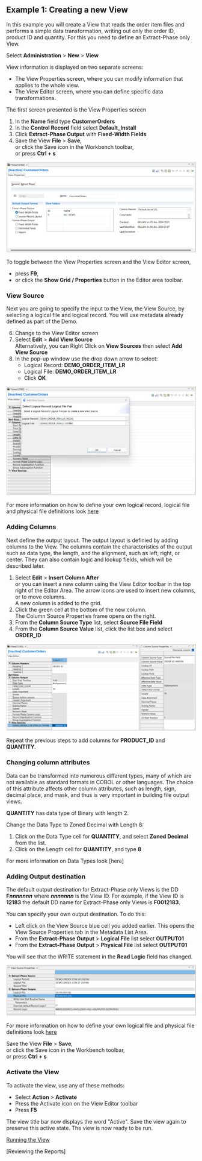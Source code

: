 ## Example 1: Creating a new View

In this example you will create a View that reads the order item files and performs a simple data transformation, writing out only the order ID, product ID and quantity. For this you need to define an Extract-Phase only View.

Select **Administration** > **New** > **View**

View information is displayed on two separate screens:

- The View Properties screen, where you can modify information that applies to the whole view.  
- The View Editor screen, where you can define specific data transformations.

The first screen presented is the View Properties screen

1. In the **Name** field type **CustomerOrders**
2. In the **Control Record** field select **Default_Install**
3. Click **Extract-Phase Output** with **Fixed-Width Fields** 
4. Save the View **File** > **Save**,  
   or click the Save icon in the Workbench toolbar,  
   or press **Ctrl + s**

![View Properties outline](../../images/NewViewExtract.png)

To toggle between the View Properties screen and the View Editor screen,  
- press **F9**,  
- or click the **Show Grid / Properties** button in the Editor area toolbar.

### View Source 

Next you are going to specify the input to the View, the View Source, by selecting a logical file and logical record. You will use metadata already defined as part of the Demo.

6. Change to the View Editor screen
7. Select **Edit** > **Add View Source**  
   Alternatively, you can Right Click on **View Sources** then select **Add View Source**
8. In the pop-up window use the drop down arrow to select:
   - Logical Record: **DEMO_ORDER_ITEM_LR**
   - Logical File: **DEMO_ORDER_ITEM_LR**
   - Click **OK**

![View Properties outline](../../images/NewViewSource.png)

For more information on how to define your own logical record, logical file and physical file definitions look [here](../MetaData/SpecifyLRLFPFs.md) 

### Adding Columns

Next define the output layout. The output layout is definied by adding columns to the View. The columns contain the characteristics of the output such as data type, the length, and the alignment, such as left, right, or center. They can also contain logic and lookup fields, which will be described later.

1. Select **Edit** > **Insert Column After**  
or you can insert a new column using the View Editor toolbar in the top right of the Editor Area. The arrow icons are used to insert new columns, or to move columns.  
A new column is added to the grid.
2.  Click the green cell at the bottom of the new column.  
The Column Source Properties frame opens on the right.  
3.  From the **Column Source Type** list, select **Source File Field**
4.  From the **Column Source Value** list, click the list box and select **ORDER_ID**

![New View column](../../images/NewViewColumn.png)

Repeat the previous steps to add columns for **PRODUCT_ID** and **QUANTITY**. 

### Changing column attributes

Data can be transformed into numerous different types, many of which are not available as standard formats in COBOL or other languages. The choice of this attribute affects other column attributes, such as length, sign, decimal place, and mask, and thus is very important in building file output views.

**QUANTITY** has data type of Binary with length 2. 

Change the Data Type to Zoned Decimal with Length 8:
1. Click on the Data Type cell for **QUANTITY**, and select **Zoned Decimal** from the list.
2. Click on the Length cell for **QUANTITY**, and type **8** 

For more information on Data Types look [here]

### Adding Output destination

The default output destination for Extract-Phase only Views is the DD **F*****nnnnnnn*** where ***nnnnnnn*** is the View ID. For example, if the View ID is **12183** the default DD name for Extract-Phase only Views is **F0012183**.

You can specify your own output destination. To do this:

- Left click on the View Source blue cell you added earlier. This opens the View Source Properties tab in the Metadata List Area.
- From the **Extract-Phase Output** > **Logical File** list select **OUTPUT01**
- From the **Extract-Phase Output** > **Physical File** list select **OUTPUT01**

You will see that the WRITE statement in the **Read Logic** field has changed.

![Output Properties](../../images/NewViewSourceProperties.png)

For more information on how to define your own logical file and physical file definitions look [here](../MetaData/SpecifyLRLFPFs.md)

Save the View **File** > **Save**,  
   or click the Save icon in the Workbench toolbar,  
   or press **Ctrl + s**

### Activate the View 

To activate the view, use any of these methods: 
- Select  **Action** > **Activate** 
- Press the Activate icon on the View Editor toolbar 
- Press **F5**

The view title bar now displays the word "Active". Save the view again to preserve this active state. The view is now ready to be run.

[Running the View](../RunView/RunView.md)

[Reviewing the Reports]
